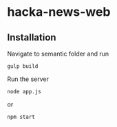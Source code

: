 # hacka-news-web

## Installation

Navigate to semantic folder and run

`gulp build`

Run the server

`node app.js`

or

`npm start`
